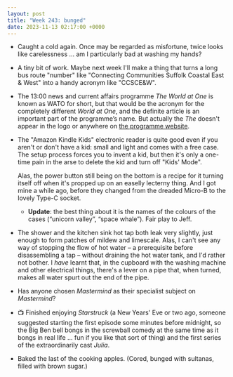 ```yaml
---
layout: post
title: "Week 243: bunged"
date: 2023-11-13 02:17:00 +0000
---
```


- Caught a cold again. Once may be regarded as misfortune, twice looks like carelessness … am I particularly bad at washing my hands?

- A tiny bit of work. Maybe next week I'll make a thing that turns a long bus route "number" like "Connecting Communities Suffolk Coastal East & West" into a handy acronym like "CCSCE&W".

- The 13:00 news and current affairs programme <cite>The World at One</cite> is known as WATO for short, but that would be the acronym for the completely different <cite>World at One</cite>, and the definite article is an important part of the programme’s name. But actually the <cite>The</cite> doesn't appear in the logo or anywhere on [the programme website](https://www.bbc.co.uk/programmes/b006qptc).

- The "Amazon Kindle Kids" electronic reader is quite good even if you aren't or don't have a kid: small and light and comes with a free case. The setup process forces you to invent a kid, but then it's only a one-time pain in the arse to delete the kid and turn off "Kids' Mode".

  Alas, the power button still being on the bottom is a recipe for it turning itself off when it's propped up on an easelly lecterny thing. And I got mine a while ago, before they changed from the dreaded Micro-B to the lovely Type-C socket.

  - __Update__: the best thing about it is the names of the colours of the cases (“unicorn valley”, “space whale”). Fair play to Jeff.

- The shower and the kitchen sink hot tap both leak very slightly, just enough to form patches of mildew and limescale. Alas, I can't see any way of stopping the flow of hot water – a prerequisite before disassembling a tap – without draining the hot water tank, and I'd rather not bother. I _have_ learnt that, in the cupboard with the washing machine and other electrical things, there's a lever on a pipe that, when turned, makes all water spurt out the end of the pipe.

- Has anyone chosen <cite>Mastermind</cite> as their specialist subject on <cite>Mastermind</cite>?

- 📺 Finished enjoying <cite>Starstruck</cite> (a New Years' Eve or two ago, someone suggested starting the first episode some minutes before midnight, so the Big Ben bell bongs in the screwball comedy at the same time as it bongs in real life ... fun if you like that sort of thing) and the first series of the extraordinarily cast <cite>Julia</cite>.

- Baked the last of the cooking apples. (Cored, bunged with sultanas, filled with brown sugar.)
